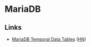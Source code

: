 # MariaDB

## Links

* [MariaDB Temporal Data Tables](https://mariadb.com/kb/en/temporal-data-tables/) ([HN](https://news.ycombinator.com/item?id=23808444))

